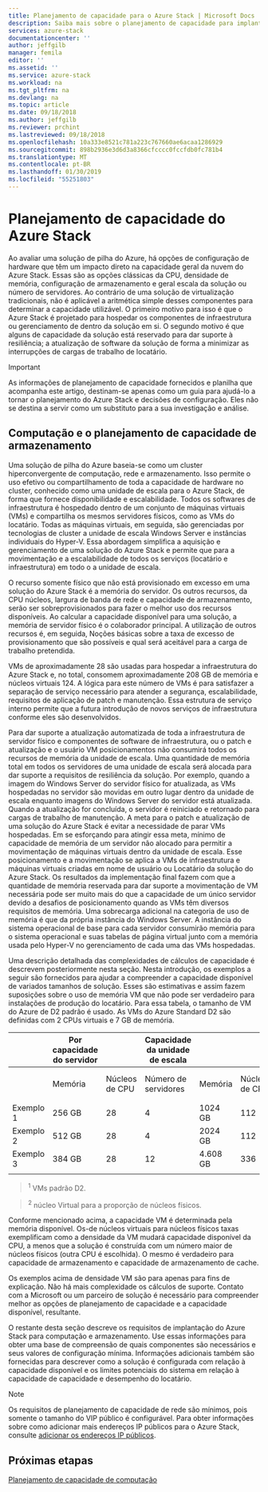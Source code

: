 ```yaml
---
title: Planejamento de capacidade para o Azure Stack | Microsoft Docs
description: Saiba mais sobre o planejamento de capacidade para implantações do Azure Stack.
services: azure-stack
documentationcenter: ''
author: jeffgilb
manager: femila
editor: ''
ms.assetid: ''
ms.service: azure-stack
ms.workload: na
ms.tgt_pltfrm: na
ms.devlang: na
ms.topic: article
ms.date: 09/18/2018
ms.author: jeffgilb
ms.reviewer: prchint
ms.lastreviewed: 09/18/2018
ms.openlocfilehash: 10a333e8521c781a223c767660ae6acaa1286929
ms.sourcegitcommit: 898b2936e3d6d3a8366cfcccc0fccfdb0fc781b4
ms.translationtype: MT
ms.contentlocale: pt-BR
ms.lasthandoff: 01/30/2019
ms.locfileid: "55251803"
---
```

# <a name="azure-stack-capacity-planning"></a>Planejamento de capacidade do Azure Stack
Ao avaliar uma solução de pilha do Azure, há opções de configuração de hardware que têm um impacto direto na capacidade geral da nuvem do Azure Stack. Essas são as opções clássicas da CPU, densidade de memória, configuração de armazenamento e geral escala da solução ou número de servidores. Ao contrário de uma solução de virtualização tradicionais, não é aplicável a aritmética simple desses componentes para determinar a capacidade utilizável. O primeiro motivo para isso é que o Azure Stack é projetado para hospedar os componentes de infraestrutura ou gerenciamento de dentro da solução em si. O segundo motivo é que alguns de capacidade da solução está reservado para dar suporte à resiliência; a atualização de software da solução de forma a minimizar as interrupções de cargas de trabalho de locatário.

> [!IMPORTANT]
> As informações de planejamento de capacidade fornecidos e planilha que acompanha este artigo, destinam-se apenas como um guia para ajudá-lo a tornar o planejamento do Azure Stack e decisões de configuração. Eles não se destina a servir como um substituto para a sua investigação e análise. 

## <a name="compute-and-storage-capacity-planning"></a>Computação e o planejamento de capacidade de armazenamento
Uma solução de pilha do Azure baseia-se como um cluster hiperconvergente de computação, rede e armazenamento. Isso permite o uso efetivo ou compartilhamento de toda a capacidade de hardware no cluster, conhecido como uma unidade de escala para o Azure Stack, de forma que fornece disponibilidade e escalabilidade. Todos os softwares de infraestrutura é hospedado dentro de um conjunto de máquinas virtuais (VMs) e compartilha os mesmos servidores físicos, como as VMs do locatário. Todas as máquinas virtuais, em seguida, são gerenciadas por tecnologias de cluster a unidade de escala Windows Server e instâncias individuais do Hyper-V. Essa abordagem simplifica a aquisição e gerenciamento de uma solução do Azure Stack e permite que para a movimentação e a escalabilidade de todos os serviços (locatário e infraestrutura) em todo o a unidade de escala.

O recurso somente físico que não está provisionado em excesso em uma solução do Azure Stack é a memória do servidor. Os outros recursos, da CPU núcleos, largura de banda de rede e capacidade de armazenamento, serão ser sobreprovisionados para fazer o melhor uso dos recursos disponíveis. Ao calcular a capacidade disponível para uma solução, a memória de servidor físico é o colaborador principal. A utilização de outros recursos é, em seguida, Noções básicas sobre a taxa de excesso de provisionamento que são possíveis e qual será aceitável para a carga de trabalho pretendida.

VMs de aproximadamente 28 são usadas para hospedar a infraestrutura do Azure Stack e, no total, consomem aproximadamente 208 GB de memória e núcleos virtuais 124.  A lógica para este número de VMs é para satisfazer a separação de serviço necessário para atender a segurança, escalabilidade, requisitos de aplicação de patch e manutenção. Essa estrutura de serviço interno permite que a futura introdução de novos serviços de infraestrutura conforme eles são desenvolvidos.

Para dar suporte a atualização automatizada de toda a infraestrutura de servidor físico e componentes de software de infraestrutura, ou o patch e atualização e o usuário VM posicionamentos não consumirá todos os recursos de memória da unidade de escala. Uma quantidade de memória total em todos os servidores de uma unidade de escala será alocada para dar suporte a requisitos de resiliência da solução. Por exemplo, quando a imagem do Windows Server do servidor físico for atualizada, as VMs hospedadas no servidor são movidas em outro lugar dentro da unidade de escala enquanto imagens do Windows Server do servidor está atualizada. Quando a atualização for concluída, o servidor é reiniciado e retornado para cargas de trabalho de manutenção. A meta para o patch e atualização de uma solução do Azure Stack é evitar a necessidade de parar VMs hospedadas. Em se esforçando para atingir essa meta, mínimo de capacidade de memória de um servidor não alocado para permitir a movimentação de máquinas virtuais dentro da unidade de escala. Esse posicionamento e a movimentação se aplica a VMs de infraestrutura e máquinas virtuais criadas em nome de usuário ou Locatário da solução do Azure Stack. Os resultados da implementação final fazem com que a quantidade de memória reservada para dar suporte a movimentação de VM necessária pode ser muito mais do que a capacidade de um único servidor devido a desafios de posicionamento quando as VMs têm diversos requisitos de memória. Uma sobrecarga adicional na categoria de uso de memória é que da própria instância do Windows Server. A instância do sistema operacional de base para cada servidor consumirão memória para o sistema operacional e suas tabelas de página virtual junto com a memória usada pelo Hyper-V no gerenciamento de cada uma das VMs hospedadas.

Uma descrição detalhada das complexidades de cálculos de capacidade é descrevem posteriormente nesta seção. Nesta introdução, os exemplos a seguir são fornecidos para ajudar a compreender a capacidade disponível de variados tamanhos de solução. Esses são estimativas e assim fazem suposições sobre o uso de memória VM que não pode ser verdadeiro para instalações de produção do locatário. Para essa tabela, o tamanho de VM do Azure de D2 padrão é usado. As VMs do Azure Standard D2 são definidas com 2 CPUs virtuais e 7 GB de memória.

|     |Por capacidade do servidor|| Capacidade da unidade de escala|  |  |||
|-----|-----|-----|-----|-----|-----|-----|-----|
|     | Memória | Núcleos de CPU | Número de servidores | Memória | Núcleos de CPU | Máquinas virtuais de locatários<sup>1</sup>     | Taxa de núcleo<sup>2</sup>    |
|Exemplo 1|256 GB|28|4|1024 GB| 112 | 54 |4:3|
|Exemplo 2|512 GB|28|4|2024 GB|112|144|4:1|
|Exemplo 3|384 GB|28|12|4.608 GB|336|432|3:1|
|     |     |     |     |     |     |     |     |

> <sup>1</sup> VMs padrão D2.

> <sup>2</sup> núcleo Virtual para a proporção de núcleos físicos.

Conforme mencionado acima, a capacidade VM é determinada pela memória disponível. Os-de núcleos virtuais para núcleos físicos taxas exemplificam como a densidade da VM mudará capacidade disponível da CPU, a menos que a solução é construída com um número maior de núcleos físicos (outra CPU é escolhida). O mesmo é verdadeiro para capacidade de armazenamento e capacidade de armazenamento de cache.

Os exemplos acima de densidade VM são para apenas para fins de explicação. Não há mais complexidade os cálculos de suporte. Contato com a Microsoft ou um parceiro de solução é necessário para compreender melhor as opções de planejamento de capacidade e a capacidade disponível, resultante.

O restante desta seção descreve os requisitos de implantação do Azure Stack para computação e armazenamento. Use essas informações para obter uma base de compreensão de quais componentes são necessários e seus valores de configuração mínima. Informações adicionais também são fornecidas para descrever como a solução é configurada com relação à capacidade disponível e os limites potenciais do sistema em relação à capacidade de capacidade e desempenho do locatário.

> [!NOTE]
> Os requisitos de planejamento de capacidade de rede são mínimos, pois somente o tamanho do VIP público é configurável. Para obter informações sobre como adicionar mais endereços IP públicos para o Azure Stack, consulte [adicionar os endereços IP públicos](azure-stack-add-ips.md).


## <a name="next-steps"></a>Próximas etapas
[Planejamento de capacidade de computação](capacity-planning-compute.md)
